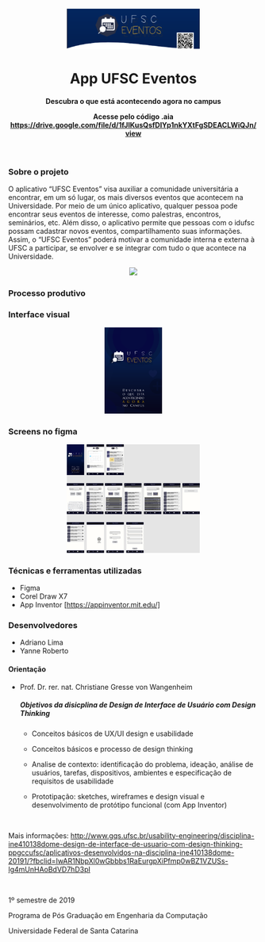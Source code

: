 <p align="center" width="100%">
    <img width="53%" src="https://github.com/ifYanneelse/App-UFSCEventos/blob/d02000841af71b42a3924c76acb95657b3396722/img/identidade.png">
  
<h1 align="center"> App UFSC Eventos </h1>
</p>

<h4 align="center"> Descubra o que está acontecendo agora no campus
    
Acesse pelo código .aia
https://drive.google.com/file/d/1fJIKusQsfDIYp1nkYXtFgSDEACLWiQJn/view  </h4>

<br>

### Sobre o projeto
O aplicativo “UFSC Eventos” visa auxiliar a comunidade universitária a encontrar, em um só lugar, os mais diversos eventos que acontecem na Universidade. Por meio de um único aplicativo, qualquer pessoa pode encontrar seus eventos de interesse, como palestras, encontros, seminários, etc. Além disso, o aplicativo permite que pessoas com o idufsc possam cadastrar novos eventos, compartilhamento suas informações. Assim, o “UFSC Eventos” poderá motivar a comunidade interna e externa à UFSC a participar, se envolver e se integrar com tudo o que acontece na Universidade.
<p align="center" width="100%">
    <img width="50%" src="https://github.com/ifYanneelse/App-UFSCEventos/blob/c08b281c9bf522e8f63a5c54d3a7885de5e33555/img/Documento%20sem%20t%C3%ADtulo.png">
</p>

### Processo produtivo



### Interface visual

<p align="center" width="100%">
    <img width="23%" src="https://github.com/ifYanneelse/App-UFSCEventos/blob/d02000841af71b42a3924c76acb95657b3396722/screens/1%20screen%20entrada.png">
    </p>


### Screens no figma

<p align="center" width="100%">
<img width="53%" src="https://github.com/ifYanneelse/App-UFSCEventos/blob/fb8aab70a168717857c79c7cde805f26e7df467b/screens/prototipo%20ufsceventos%20azul.png"> 
</p>


### Técnicas e ferramentas utilizadas
- Figma
- Corel Draw X7
- App Inventor [https://appinventor.mit.edu/]


### Desenvolvedores
- Adriano Lima
- Yanne Roberto

#### Orientação
- Prof. Dr. rer. nat. Christiane Gresse von Wangenheim

    ##### Objetivos da disicplina de Design de Interface de Usuário com Design Thinking
    - Conceitos básicos de UX/UI design e usabilidade

    - Conceitos básicos e processo de design thinking

    - Analise de contexto: identificação do problema, ideação, análise de usuários, tarefas, dispositivos, ambientes e especificação de requisitos de usabilidade

    - Prototipação: sketches, wireframes e design visual e desenvolvimento de protótipo funcional (com App Inventor)

<br>

Mais informações: http://www.gqs.ufsc.br/usability-engineering/disciplina-ine410138dome-design-de-interface-de-usuario-com-design-thinking-ppgccufsc/aplicativos-desenvolvidos-na-disciplina-ine410138dome-20191/?fbclid=IwAR1NbpXl0wGbbbs1RaEurgpXiPfmp0wBZ1VZUSs-lg4mUnHAoBdVD7hD3pI

<br>

1º semestre de 2019

Programa de Pós Graduação em Engenharia da Computação 

Universidade Federal de Santa Catarina

